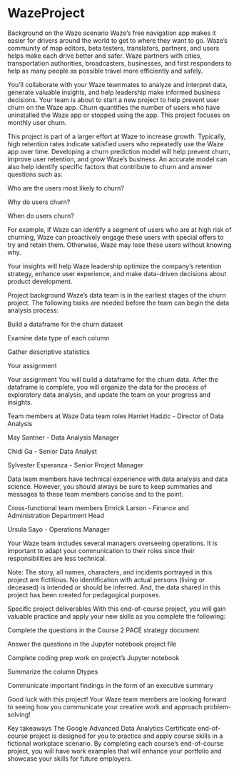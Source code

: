 # WazeProject
Background on the Waze scenario
Waze’s free navigation app makes it easier for drivers around the world to get to where they want to go. Waze’s community of map editors, beta testers, translators, partners, and users helps make each drive better and safer. Waze partners with cities, transportation authorities, broadcasters, businesses, and first responders to help as many people as possible travel more efficiently and safely. 

You’ll collaborate with your Waze teammates to analyze and interpret data, generate valuable insights, and help leadership make informed business decisions. Your team is about to start a new project to help prevent user churn on the Waze app. Churn quantifies the number of users who have uninstalled the Waze app or stopped using the app. This project focuses on monthly user churn. 

This project is part of a larger effort at Waze to increase growth. Typically, high retention rates indicate satisfied users who repeatedly use the Waze app over time. Developing a churn prediction model will help prevent churn, improve user retention, and grow Waze’s business. An accurate model can also help identify specific factors that contribute to churn and answer questions such as: 

Who are the users most likely to churn?

Why do users churn? 

When do users churn? 

For example, if Waze can identify a segment of users who are at high risk of churning, Waze can proactively engage these users with special offers to try and retain them. Otherwise, Waze may lose these users without knowing why. 

Your insights will help Waze leadership optimize the company’s retention strategy, enhance user experience, and make data-driven decisions about product development.

Project background
Waze’s data team is in the earliest stages of the churn project. The following tasks are needed before the team can begin the data analysis process:

Build a dataframe for the churn dataset

Examine data type of each column

Gather descriptive statistics

Your assignment

Your assignment
You will build a dataframe for the churn data. After the dataframe is complete, you will organize the data for the process of exploratory data analysis, and update the team on your progress and insights.

Team members at Waze
Data team roles
Harriet Hadzic - Director of Data Analysis 

May Santner - Data Analysis Manager 

Chidi Ga - Senior Data Analyst 

Sylvester Esperanza - Senior Project Manager 

Data team members have technical experience with data analysis and data science. However, you should always be sure to keep summaries and messages to these team members concise and to the point. 

Cross-functional team members
Emrick Larson - Finance and Administration Department Head 

Ursula Sayo - Operations Manager 

Your Waze team includes several managers overseeing operations. It is important to adapt your communication to their roles since their responsibilities are less technical.

Note: The story, all names, characters, and incidents portrayed in this project are fictitious. No identification with actual persons (living or deceased) is intended or should be inferred. And, the data shared in this project has been created for pedagogical purposes. 

Specific project deliverables
With this end-of-course project, you will gain valuable practice and apply your new skills as you complete the following:

Complete the questions in the Course 2 PACE strategy document

Answer the questions in the Jupyter notebook project file

Complete coding prep work on project’s Jupyter notebook

Summarize the column Dtypes

Communicate important findings in the form of an executive summary  

Good luck with this project! Your Waze team members are looking forward to seeing how you communicate your creative work and approach problem-solving!

Key takeaways 
The Google Advanced Data Analytics Certificate end-of-course project is designed for you to practice and apply course skills in a fictional workplace scenario. By completing each course’s end-of-course project, you will have work examples that will enhance your portfolio and showcase your skills for future employers. 
